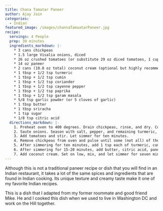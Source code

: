 ```yaml
---
title: Chana Tamatar Paneer
author: Ajay Jain
categories:
  - Indian
featured_image: /images/channaTamaatarPaneer.jpg
recipe:
  servings: 4 People
  prep: 30 minutes
  ingredients_markdown: |-
    * 3 cans chickpeas
    * 1.5 large Visalia onions, diced
    * 26 oz crushed tomatoes (or substitute 29 oz diced tomatoes, 1 cup of water, and 3/4 cup of tomato sauces)
    * 14 oz paneer
    * 2 cans (10.8 oz total) coconut cream (optional but highly recommended)
    * 1 tbsp + 1/2 tsp turmeric
    * 1 tbsp + 1/2 tsp cumin
    * 1 tbsp + 1/2 tsp coriander
    * 1 tbsp + 1/2 tsp cayenne pepper
    * 1 tbsp + 1/2 tsp paprika
    * 1 tbsp + 1/2 tsp garam masala
    * 5/8 tsp garlic powder (or 5 cloves of garlic)
    * 1 tbsp butter
    * 1 tbsp sriracha
    * 1 tsp sugar
    * 1/8 tsp citric acid
  directions_markdown: |-
    1. Preheat oven to 400 degrees. Drain chickpeas, rinse, and dry. Cover pan with oil, add chickpeas on top. Combine 1 tbsp each of turmeric, cumin, coriander, cayenne pepper, paprika, and garam masala into bowl. Add some of the spice mixture onto chickpeas, mix, and repeat three more times. The chickpeas should look like [this](https://www.ajaycooks.com/images/chickpeas.JPG). Cook chickpeas for 10 to 15 minutes.
    2. Saute onions. Season with salt, pepper, and remaining turmeric, cumin, coriander, cayenne pepper, paprika, and garam masala. Cook for two minutes then add garlic. Saute until onions are caramelized and yellow.
    3. Add tomatoes and stir. Let simmer for ten minutes.
    4. Remove chickpeas from oven and pulse until some (not all) of the texture is removed.
    5. After simmering for ten minutes, add 1 tsp each of turmeric, cumin, coriander, cayenne pepper, paprika, and garam masala to the onion and tomato mixture. Then, add the chickpea blend to the pan, stir, and mash. Simmer for fifteen to twenty minutes. Stir and mash every other minute. While the curry is simmering, cut your paneer into cubes.
    6. After simmering for 15-20 minutes, add butter, citric acid, paneer, sriracha, and sugar. Stir and taste. If the curry tastes like a pasta sauce, add more turmeric, cumin, coriander, cayenne, paprika and garam masala.
    7. Add coconut cream. Set on low, mix, and let simmer for seven minutes. Serve.
---
```

Although this is not a traditional paneer recipe or dish that you will find in an Indian restaurant, it takes a lot of the same spices and ingredients that are found in Indian cooking. Its unique texture and creamy taste make it one of my favorite Indian recipes.

This is a dish that I adapted from my former roommate and good friend Mike. He and I cooked this dish when we used to live in Washington DC and work on the Hill together.
